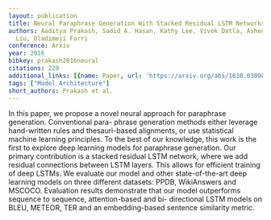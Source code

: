 ```yaml
---
layout: publication
title: Neural Paraphrase Generation With Stacked Residual LSTM Networks
authors: Aaditya Prakash, Sadid A. Hasan, Kathy Lee, Vivek Datla, Ashequl Qadir, Joey
  Liu, Oladimeji Farri
conference: Arxiv
year: 2016
bibkey: prakash2016neural
citations: 229
additional_links: [{name: Paper, url: 'https://arxiv.org/abs/1610.03098'}]
tags: ["Model Architecture"]
short_authors: Prakash et al.
---
```

In this paper, we propose a novel neural approach for paraphrase generation.
Conventional para- phrase generation methods either leverage hand-written rules
and thesauri-based alignments, or use statistical machine learning principles.
To the best of our knowledge, this work is the first to explore deep learning
models for paraphrase generation. Our primary contribution is a stacked
residual LSTM network, where we add residual connections between LSTM layers.
This allows for efficient training of deep LSTMs. We evaluate our model and
other state-of-the-art deep learning models on three different datasets: PPDB,
WikiAnswers and MSCOCO. Evaluation results demonstrate that our model
outperforms sequence to sequence, attention-based and bi- directional LSTM
models on BLEU, METEOR, TER and an embedding-based sentence similarity metric.